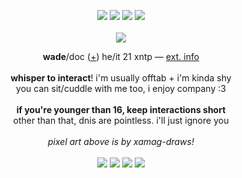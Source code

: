 <p align="center">
<img src="https://i.imgur.com/KSltgW8.gif"> <img src="https://i.imgur.com/ub9zjHd.gif"> <img src="https://i.imgur.com/kNKutNF.gif"> <img src="https://i.imgur.com/1ED6bdW.gif"><br><br>
<img src="https://i.imgur.com/EhJdGDL.gif">
</p>
<p align="center">
  <b>wade</b>/doc (<a href="https://pronouns.cc/@deadpool">+</a>) he/it 21 xntp ― <a href="https://funny.straw.page/">ext. info</a>
  <br><br>
<b>whisper to interact</b>! i'm usually offtab + i'm kinda shy
<br>you can sit/cuddle with me too, i enjoy company :3
<br><br><b>if you're younger than 16, keep interactions short</b>
<br>other than that, dnis are pointless. i'll just ignore you
  <br><br><i>pixel art above is by xamag-draws!</i>
  <br><br><img src="https://i.imgur.com/uc3EKKa.gif"> <img src="https://i.imgur.com/yKjZwEt.gif"> <img src="https://64.media.tumblr.com/17252dac1c68675520b69adefa42242b/26f6392655aacdf9-bc/s250x400/b190593895fdd1ae61013ca7275cba89b823762c.gif"> <img src="https://64.media.tumblr.com/efcb9073375606fda86b0395cc2c5d8d/c31d53c05dc221a7-bf/s250x400/6b7d09831f8b94d8f4af145e37f64eb61e8de474.gif">
</p>
